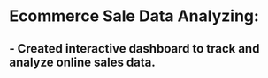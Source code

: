 # Ecommerce Sale Data Analyzing:
**- Created interactive dashboard to track and analyze online sales data.**
- 

